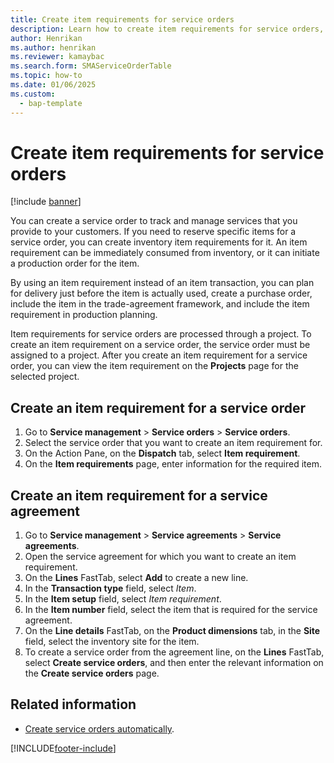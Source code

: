 ```yaml
---
title: Create item requirements for service orders 
description: Learn how to create item requirements for service orders, including a step-by-step process for creating item requirements for service orders.  
author: Henrikan
ms.author: henrikan
ms.reviewer: kamaybac
ms.search.form: SMAServiceOrderTable
ms.topic: how-to
ms.date: 01/06/2025
ms.custom: 
  - bap-template
---
```


# Create item requirements for service orders

[!include [banner](../includes/banner.md)]

You can create a service order to track and manage services that you provide to your customers. If you need to reserve specific items for a service order, you can create inventory item requirements for it. An item requirement can be immediately consumed from inventory, or it can initiate a production order for the item.

By using an item requirement instead of an item transaction, you can plan for delivery just before the item is actually used, create a purchase order, include the item in the trade-agreement framework, and include the item requirement in production planning.

Item requirements for service orders are processed through a project. To create an item requirement on a service order, the service order must be assigned to a project. After you create an item requirement for a service order, you can view the item requirement on the **Projects** page for the selected project.

## Create an item requirement for a service order

1. Go to **Service management** \> **Service orders** \> **Service orders**.
1. Select the service order that you want to create an item requirement for.
1. On the Action Pane, on the **Dispatch** tab, select **Item requirement**.
1. On the **Item requirements** page, enter information for the required item.

## Create an item requirement for a service agreement

1. Go to **Service management** \> **Service agreements** \> **Service agreements**.
1. Open the service agreement for which you want to create an item requirement.
1. On the **Lines** FastTab, select **Add** to create a new line.
1. In the **Transaction type** field, select *Item*.
1. In the **Item setup** field, select *Item requirement*.
1. In the **Item number** field, select the item that is required for the service agreement.
1. On the **Line details** FastTab, on the **Product dimensions** tab, in the **Site** field, select the inventory site for the item.
1. To create a service order from the agreement line, on the **Lines** FastTab, select **Create service orders**, and then enter the relevant information on the **Create service orders** page.

## Related information

- [Create service orders automatically](create-service-orders-automatically.md).

[!INCLUDE[footer-include](../../includes/footer-banner.md)]

